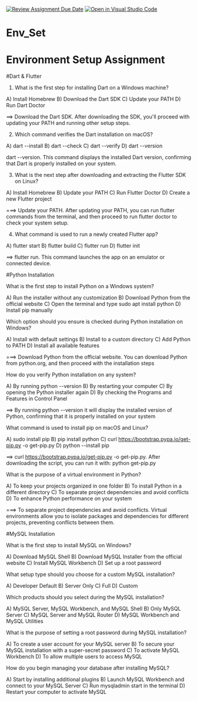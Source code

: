 [![Review Assignment Due Date](https://classroom.github.com/assets/deadline-readme-button-22041afd0340ce965d47ae6ef1cefeee28c7c493a6346c4f15d667ab976d596c.svg)](https://classroom.github.com/a/vnsr1XuU)
[![Open in Visual Studio Code](https://classroom.github.com/assets/open-in-vscode-2e0aaae1b6195c2367325f4f02e2d04e9abb55f0b24a779b69b11b9e10269abc.svg)](https://classroom.github.com/online_ide?assignment_repo_id=16152514&assignment_repo_type=AssignmentRepo)
# Env_Set

# Environment Setup Assignment

#Dart & Flutter

1. What is the first step for installing Dart on a Windows machine?

A) Install Homebrew
B) Download the Dart SDK
C) Update your PATH
D) Run Dart Doctor

==> Download the Dart SDK.
After downloading the SDK, you'll proceed with updating your PATH and running other setup steps.


2. Which command verifies the Dart installation on macOS?

A) dart --install
B) dart --check
C) dart --verify
D) dart --version

dart --version.
This command displays the installed Dart version, confirming that Dart is properly installed on your system.

3. What is the next step after downloading and extracting the Flutter SDK on Linux?

A) Install Homebrew
B) Update your PATH
C) Run Flutter Doctor
D) Create a new Flutter project

===> Update your PATH.
After updating your PATH, you can run flutter commands from the terminal, and then proceed to run flutter doctor to check your system setup.


4. What command is used to run a newly created Flutter app?

A) flutter start
B) flutter build
C) flutter run
D) flutter init

==> flutter run.
This command launches the app on an emulator or connected device.

#Python Installation

What is the first step to install Python on a Windows system?

A) Run the installer without any customization
B) Download Python from the official website
C) Open the terminal and type sudo apt install python
D) Install pip manually

Which option should you ensure is checked during Python installation on Windows?

A) Install with default settings
B) Install to a custom directory
C) Add Python to PATH
D) Install all available features

===> Download Python from the official website.
You can download Python from python.org, and then proceed with the installation steps

How do you verify Python installation on any system?

A) By running python --version
B) By restarting your computer
C) By opening the Python installer again
D) By checking the Programs and Features in Control Panel

==> By running python --version
it will display the installed version of Python, confirming that it is properly installed on your system

What command is used to install pip on macOS and Linux?

A) sudo install pip
B) pip install python
C) curl https://bootstrap.pypa.io/get-pip.py -o get-pip.py
D) python --install pip

==> curl https://bootstrap.pypa.io/get-pip.py -o get-pip.py.
After downloading the script, you can run it with:  python get-pip.py

What is the purpose of a virtual environment in Python?

A) To keep your projects organized in one folder
B) To install Python in a different directory
C) To separate project dependencies and avoid conflicts
D) To enhance Python performance on your system

===> To separate project dependencies and avoid conflicts.
Virtual environments allow you to isolate packages and dependencies for different projects, preventing conflicts between them.

#MySQL Installation

What is the first step to install MySQL on Windows?

A) Download MySQL Shell
B) Download MySQL Installer from the official website
C) Install MySQL Workbench
D) Set up a root password

What setup type should you choose for a custom MySQL installation?

A) Developer Default
B) Server Only
C) Full
D) Custom

Which products should you select during the MySQL installation?

A) MySQL Server, MySQL Workbench, and MySQL Shell
B) Only MySQL Server
C) MySQL Server and MySQL Router
D) MySQL Workbench and MySQL Utilities

What is the purpose of setting a root password during MySQL installation?

A) To create a user account for your MySQL server
B) To secure your MySQL installation with a super-secret password
C) To activate MySQL Workbench
D) To allow multiple users to access MySQL

How do you begin managing your database after installing MySQL?

A) Start by installing additional plugins
B) Launch MySQL Workbench and connect to your MySQL Server
C) Run mysqladmin start in the terminal
D) Restart your computer to activate MySQL
